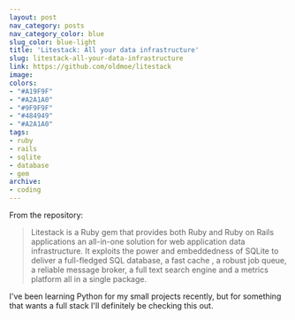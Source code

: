 ```yaml
---
layout: post
nav_category: posts
nav_category_color: blue
slug_color: blue-light
title: 'Litestack: All your data infrastructure'
slug: litestack-all-your-data-infrastructure
link: https://github.com/oldmoe/litestack
image:
colors:
- "#A19F9F"
- "#A2A1A0"
- "#9F9F9F"
- "#484949"
- "#A2A1A0"
tags:
- ruby
- rails
- sqlite
- database
- gem
archive:
- coding
---
```


From the repository: 

> Litestack is a Ruby gem that provides both Ruby and Ruby on Rails applications an all-in-one solution for web application data infrastructure. It exploits the power and embeddedness of SQLite to deliver a full-fledged SQL database, a fast cache , a robust job queue, a reliable message broker, a full text search engine and a metrics platform all in a single package.

I've been learning Python for my small projects recently, but for something that wants a full stack I'll definitely be checking this out.
